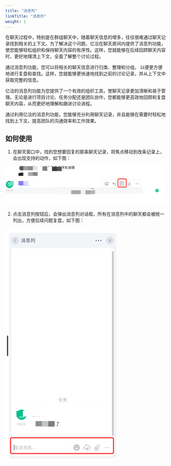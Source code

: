 ```yaml
---
title: "消息列"
linkTitle: "消息列"
weight: 1
---
```


在聊天过程中，特别是在群组聊天中，随着聊天信息的增多，往往很难通过聊天记录找到相关的上下文。为了解决这个问题，亿洽在聊天房间内提供了消息列功能，使您能够轻松组织和保持聊天内容的有序性。这样，您就能够在后续回顾聊天内容时，更好地理清上下文，全面了解整个讨论过程。

通过消息列功能，您可以将相关的聊天信息进行归类、整理和分组， 以便更方便地进行复盘和查找。这样，您就能够更快速地找到之前的讨论记录，并从上下文中获取完整的信息。

亿洽的消息列功能为您提供了一个有效的组织工具，使聊天记录更加清晰和易于管理。无论是进行项目讨论、任务分配还是团队协作，您都能够更高效地回顾和复盘聊天内容，从而更好地理解和跟进讨论进程。

通过利用亿洽的消息列功能，您能够充分利用聊天记录，并且能够在需要时轻松地找到上下文，提高团队的沟通效率和工作效果。

## 如何使用

1. 在聊天窗口中，找的您想要回复的那条聊天记录，将焦点移动到改条记录上，会出现支持的动作，如下图：

![](media/threads-1.png)

2. 点击消息列按钮后，会弹出消息列对话框，所有在消息列中的聊天都会被统一列出，方便后续问题复盘，如下图：

![](media/threads-2.png)
